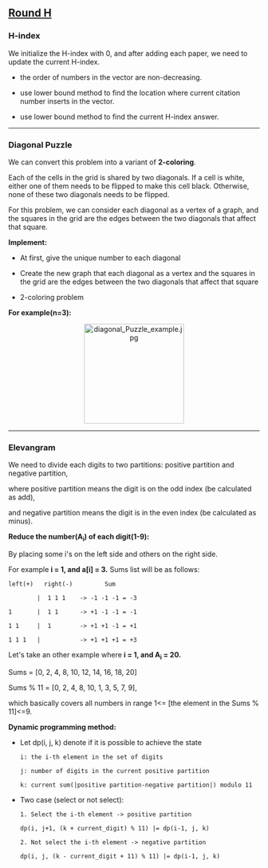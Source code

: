 ## [Round H](https://codingcompetitions.withgoogle.com/kickstart/round/0000000000050edd)

### H-index

We initialize the H-index with 0, and after adding each paper, we need to update the current H-index.

- the order of numbers in the vector are non-decreasing.

- use lower bound method to find the location where current citation number inserts in the vector.

- use lower bound method to find the current H-index answer.

---

### Diagonal Puzzle

We can convert this problem into a variant of **2-coloring**. 

Each of the cells in the grid is shared by two diagonals. If a cell is white, either one of them needs to be flipped to make this cell black. Otherwise, none of these two diagonals needs to be flipped. 

For this problem, we can consider each diagonal as a vertex of a graph, and the squares in the grid are the edges between the two diagonals that affect that square.

**Implement:**

- At first, give the unique number to each diagonal   

- Create the new graph that each diagonal as a vertex and the squares in the grid are the edges between the two diagonals that affect that square

- 2-coloring problem

**For example(n=3):**

<div align=center>
<img src="https://github.com/wayne1116/2019_Google_KickStart/blob/master/RoundH/diagonal_Puzzle_example.jpg" width="200" alt="diagonal_Puzzle_example.jpg"> 
</div>

---

### Elevangram

We need to divide each digits to two partitions: positive partition and negative partition, 

where positive partition means the digit is on the odd index (be calculated as add), 

and negative partition means the digit is in the even index (be calculated as minus).


**Reduce the number(A<sub>i</sub>) of each digit(1-9):**

By placing some i's on the left side and others on the right side.

For example **i = 1, and a[i] = 3.** Sums list will be as follows:

```
left(+)   right(-)         Sum

        |  1 1 1    -> -1 -1 -1 = -3
      
1       |  1 1      -> +1 -1 -1 = -1

1 1     |  1        -> +1 +1 -1 = +1

1 1 1   |           -> +1 +1 +1 = +3
```

Let's take an other example where **i = 1, and A<sub>i</sub> = 20.**

Sums = [0, 2, 4, 8, 10, 12, 14, 16, 18, 20]

Sums % 11 = [0, 2, 4, 8, 10, 1, 3, 5, 7, 9], 

which basically covers all numbers in range 1<= [the element in the Sums % 11]<=9.


**Dynamic programming method:**

- Let dp(i, j, k) denote if it is possible to achieve the state
  
  ```
  i: the i-th element in the set of digits
  
  j: number of digits in the current positive partition
  
  k: current sum(|positive partition-negative partition|) modulo 11
  ```
  
- Two case (select or not select):

  ```
  1. Select the i-th element -> positive partition
  
  dp(i, j+1, (k + current_digit) % 11) |= dp(i-1, j, k)
  
  2. Not select the i-th element -> negative partition
  
  dp(i, j, (k - current_digit + 11) % 11) |= dp(i-1, j, k)
  
  ```  
